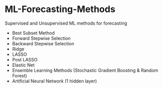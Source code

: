 # ML-Forecasting-Methods
Supervised and Unsupervised ML methods for forecasting

- Best Subset Method
- Forward Stepwise Selection
- Backward Stepwise Selection
- Ridge
- LASSO
- Post LASSO
- Elastic Net
- Ensemble Learning Methods (Stochastic Gradient Boosting & Random Forest)
- Artificial Neural Network (1 hidden layer)
